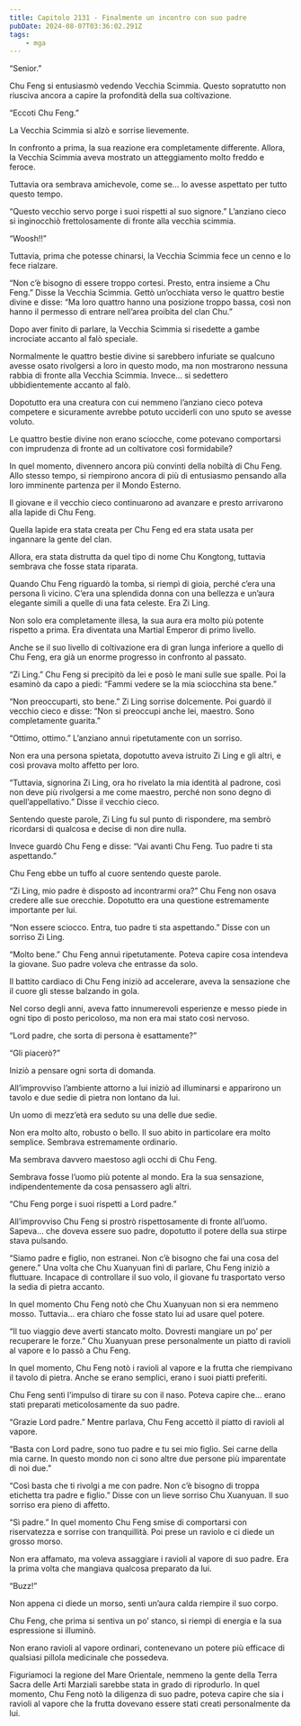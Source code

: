 ```yaml
---
title: Capitolo 2131 - Finalmente un incontro con suo padre
pubDate: 2024-08-07T03:36:02.291Z
tags:
    - mga
---
```



“Senior.”

Chu Feng si entusiasmò vedendo Vecchia Scimmia. Questo sopratutto non riusciva ancora a capire la profondità della sua coltivazione.

“Eccoti Chu Feng.”

La Vecchia Scimmia si alzò e sorrise lievemente.

In confronto a prima, la sua reazione era completamente differente. Allora, la Vecchia Scimmia aveva mostrato un atteggiamento molto freddo e feroce.

Tuttavia ora sembrava amichevole, come se… lo avesse aspettato per tutto questo tempo.

“Questo vecchio servo porge i suoi rispetti al suo signore.” L’anziano cieco si inginocchiò frettolosamente di fronte alla vecchia scimmia.

“Woosh!!”

Tuttavia, prima che potesse chinarsi, la Vecchia Scimmia fece un cenno e lo fece rialzare.

“Non c’è bisogno di essere troppo cortesi. Presto, entra insieme a Chu Feng.” Disse la Vecchia Scimmia. Gettò un’occhiata verso le quattro bestie divine e disse: “Ma loro quattro hanno una posizione troppo bassa, così non hanno il permesso di entrare nell’area proibita del clan Chu.”

Dopo aver finito di parlare, la Vecchia Scimmia si risedette a gambe incrociate accanto al falò speciale.

Normalmente le quattro bestie divine si sarebbero infuriate se qualcuno avesse osato rivolgersi a loro in questo modo, ma non mostrarono nessuna rabbia di fronte alla Vecchia Scimmia. Invece… si sedettero ubbidientemente accanto al falò.

Dopotutto era una creatura con cui nemmeno l’anziano cieco poteva competere e sicuramente avrebbe potuto ucciderli con uno sputo se avesse voluto.

Le quattro bestie divine non erano sciocche, come potevano comportarsi con imprudenza di fronte ad un coltivatore così formidabile?

In quel momento, divennero ancora più convinti della nobiltà di Chu Feng. Allo stesso tempo, si riempirono ancora di più di entusiasmo pensando alla loro imminente partenza per il Mondo Esterno.

Il giovane e il vecchio cieco continuarono ad avanzare e presto arrivarono alla lapide di Chu Feng.

Quella lapide era stata creata per Chu Feng ed era stata usata per ingannare la gente del clan.

Allora, era stata distrutta da quel tipo di nome Chu Kongtong, tuttavia sembrava che fosse stata riparata.

Quando Chu Feng riguardò la tomba, si riempì di gioia, perché c’era una persona lì vicino. C’era una splendida donna con una bellezza e un’aura elegante simili a quelle di una fata celeste. Era Zi Ling.

Non solo era completamente illesa, la sua aura era molto più potente rispetto a prima. Era diventata una Martial Emperor di primo livello.

Anche se il suo livello di coltivazione era di gran lunga inferiore a quello di Chu Feng, era già un enorme progresso in confronto al passato.

“Zi Ling.” Chu Feng si precipitò da lei e posò le mani sulle sue spalle. Poi la esaminò da capo a piedi: “Fammi vedere se la mia sciocchina sta bene.”

“Non preoccuparti, sto bene.” Zi Ling sorrise dolcemente. Poi guardò il vecchio cieco e disse: “Non si preoccupi anche lei, maestro. Sono completamente guarita.”

“Ottimo, ottimo.” L’anziano annuì ripetutamente con un sorriso.

Non era una persona spietata, dopotutto aveva istruito Zi Ling e gli altri, e così provava molto affetto per loro.

“Tuttavia, signorina Zi Ling, ora ho rivelato la mia identità al padrone, così non deve più rivolgersi a me come maestro, perché non sono degno di quell’appellativo.” Disse il vecchio cieco.

Sentendo queste parole, Zi Ling fu sul punto di rispondere, ma sembrò ricordarsi di qualcosa e decise di non dire nulla.

Invece guardò Chu Feng e disse: “Vai avanti Chu Feng. Tuo padre ti sta aspettando.”

Chu Feng ebbe un tuffo al cuore sentendo queste parole.

“Zi Ling, mio padre è disposto ad incontrarmi ora?” Chu Feng non osava credere alle sue orecchie. Dopotutto era una questione estremamente importante per lui.

“Non essere sciocco. Entra, tuo padre ti sta aspettando.” Disse con un sorriso Zi Ling.

“Molto bene.” Chu Feng annuì ripetutamente. Poteva capire cosa intendeva la giovane. Suo padre voleva che entrasse da solo.

Il battito cardiaco di Chu Feng iniziò ad accelerare, aveva la sensazione che il cuore gli stesse balzando in gola.

Nel corso degli anni, aveva fatto innumerevoli esperienze e messo piede in ogni tipo di posto pericoloso, ma non era mai stato così nervoso.

“Lord padre, che sorta di persona è esattamente?”

“Gli piacerò?”

Iniziò a pensare ogni sorta di domanda.

All’improvviso l’ambiente attorno a lui iniziò ad illuminarsi e apparirono un tavolo e due sedie di pietra non lontano da lui.

Un uomo di mezz’età era seduto su una delle due sedie.

Non era molto alto, robusto o bello. Il suo abito in particolare era molto semplice. Sembrava estremamente ordinario.

Ma sembrava davvero maestoso agli occhi di Chu Feng.

Sembrava fosse l’uomo più potente al mondo. Era la sua sensazione, indipendentemente da cosa pensassero agli altri.

“Chu Feng porge i suoi rispetti a Lord padre.”

All’improvviso Chu Feng si prostrò rispettosamente di fronte all’uomo. Sapeva… che doveva essere suo padre, dopotutto il potere della sua stirpe stava pulsando.

“Siamo padre e figlio, non estranei. Non c’è bisogno che fai una cosa del genere.” Una volta che Chu Xuanyuan finì di parlare, Chu Feng iniziò a fluttuare. Incapace di controllare il suo volo, il giovane fu trasportato verso la sedia di pietra accanto.

In quel momento Chu Feng notò che Chu Xuanyuan non si era nemmeno mosso. Tuttavia… era chiaro che fosse stato lui ad usare quel potere.

“Il tuo viaggio deve averti stancato molto. Dovresti mangiare un po’ per recuperare le forze.” Chu Xuanyuan prese personalmente un piatto di ravioli al vapore e lo passò a Chu Feng.

In quel momento, Chu Feng notò i ravioli al vapore e la frutta che riempivano il tavolo di pietra. Anche se erano semplici, erano i suoi piatti preferiti.

Chu Feng sentì l’impulso di tirare su con il naso. Poteva capire che… erano stati preparati meticolosamente da suo padre.

“Grazie Lord padre.” Mentre parlava, Chu Feng accettò il piatto di ravioli al vapore.

“Basta con Lord padre, sono tuo padre e tu sei mio figlio. Sei carne della mia carne. In questo mondo non ci sono altre due persone più imparentate di noi due.”

“Così basta che ti rivolgi a me con padre. Non c’è bisogno di troppa etichetta tra padre e figlio.” Disse con un lieve sorriso Chu Xuanyuan. Il suo sorriso era pieno di affetto.

“Sì padre.” In quel momento Chu Feng smise di comportarsi con riservatezza e sorrise con tranquillità. Poi prese un raviolo e ci diede un grosso morso.

Non era affamato, ma voleva assaggiare i ravioli al vapore di suo padre. Era la prima volta che mangiava qualcosa preparato da lui.

“Buzz!”

Non appena ci diede un morso, sentì un’aura calda riempire il suo corpo.

Chu Feng, che prima si sentiva un po’ stanco, si riempì di energia e la sua espressione si illuminò.

Non erano ravioli al vapore ordinari, contenevano un potere più efficace di qualsiasi pillola medicinale che possedeva.

Figuriamoci la regione del Mare Orientale, nemmeno la gente della Terra Sacra delle Arti Marziali sarebbe stata in grado di riprodurlo. In quel momento, Chu Feng notò la diligenza di suo padre, poteva capire che sia i ravioli al vapore che la frutta dovevano essere stati creati personalmente da lui.


